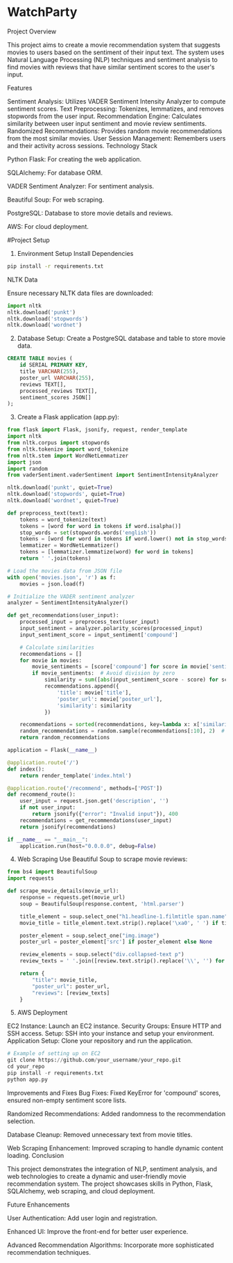 # WatchParty
Project Overview

This project aims to create a movie recommendation system that suggests movies to users based on the sentiment of their input text. The system uses Natural Language Processing (NLP) techniques and sentiment analysis to find movies with reviews that have similar sentiment scores to the user's input.

Features

Sentiment Analysis: Utilizes VADER Sentiment Intensity Analyzer to compute sentiment scores.
Text Preprocessing: Tokenizes, lemmatizes, and removes stopwords from the user input.
Recommendation Engine: Calculates similarity between user input sentiment and movie review sentiments.
Randomized Recommendations: Provides random movie recommendations from the most similar movies.
User Session Management: Remembers users and their activity across sessions.
Technology Stack

Python Flask: For creating the web application.

SQLAlchemy: For database ORM.

VADER Sentiment Analyzer: For sentiment analysis.

Beautiful Soup: For web scraping.

PostgreSQL: Database to store movie details and reviews.

AWS: For cloud deployment.


#Project Setup

1. Environment Setup
Install Dependencies

```bash
pip install -r requirements.txt
```
NLTK Data

Ensure necessary NLTK data files are downloaded:

```python
import nltk
nltk.download('punkt')
nltk.download('stopwords')
nltk.download('wordnet')
```


2. Database Setup:
Create a PostgreSQL database and table to store movie data.

```sql
CREATE TABLE movies (
    id SERIAL PRIMARY KEY,
    title VARCHAR(255),
    poster_url VARCHAR(255),
    reviews TEXT[],
    processed_reviews TEXT[],
    sentiment_scores JSON[]
);
```

3. Create a Flask application (app.py):

```python
from flask import Flask, jsonify, request, render_template
import nltk
from nltk.corpus import stopwords
from nltk.tokenize import word_tokenize
from nltk.stem import WordNetLemmatizer
import json
import random
from vaderSentiment.vaderSentiment import SentimentIntensityAnalyzer

nltk.download('punkt', quiet=True)
nltk.download('stopwords', quiet=True)
nltk.download('wordnet', quiet=True)

def preprocess_text(text):
    tokens = word_tokenize(text)
    tokens = [word for word in tokens if word.isalpha()]
    stop_words = set(stopwords.words('english'))
    tokens = [word for word in tokens if word.lower() not in stop_words]
    lemmatizer = WordNetLemmatizer()
    tokens = [lemmatizer.lemmatize(word) for word in tokens]
    return ' '.join(tokens)

# Load the movies data from JSON file
with open('movies.json', 'r') as f:
    movies = json.load(f)

# Initialize the VADER sentiment analyzer
analyzer = SentimentIntensityAnalyzer()

def get_recommendations(user_input):
    processed_input = preprocess_text(user_input)
    input_sentiment = analyzer.polarity_scores(processed_input)
    input_sentiment_score = input_sentiment['compound']

    # Calculate similarities
    recommendations = []
    for movie in movies:
        movie_sentiments = [score['compound'] for score in movie['sentiment_scores'] if 'compound' in score]
        if movie_sentiments:  # Avoid division by zero
            similarity = sum([abs(input_sentiment_score - score) for score in movie_sentiments]) / len(movie_sentiments)
            recommendations.append({
                'title': movie['title'],
                'poster_url': movie['poster_url'],
                'similarity': similarity
            })

    recommendations = sorted(recommendations, key=lambda x: x['similarity'])
    random_recommendations = random.sample(recommendations[:10], 2)  # Select 2 random recommendations from the top 10
    return random_recommendations

application = Flask(__name__)

@application.route('/')
def index():
    return render_template('index.html')

@application.route('/recommend', methods=['POST'])
def recommend_route():
    user_input = request.json.get('description', '')
    if not user_input:
        return jsonify({"error": "Invalid input"}), 400
    recommendations = get_recommendations(user_input)
    return jsonify(recommendations)

if __name__ == "__main__":
    application.run(host="0.0.0.0", debug=False)
```


4. Web Scraping
Use Beautiful Soup to scrape movie reviews:

```python
from bs4 import BeautifulSoup
import requests

def scrape_movie_details(movie_url):
    response = requests.get(movie_url)
    soup = BeautifulSoup(response.content, 'html.parser')

    title_element = soup.select_one("h1.headline-1.filmtitle span.name")
    movie_title = title_element.text.strip().replace('\xa0', ' ') if title_element else None

    poster_element = soup.select_one("img.image")
    poster_url = poster_element['src'] if poster_element else None

    review_elements = soup.select("div.collapsed-text p")
    review_texts = ' '.join([review.text.strip().replace('\\', '') for review in review_elements])

    return {
        "title": movie_title,
        "poster_url": poster_url,
        "reviews": [review_texts]
    }
```

5. AWS Deployment

EC2 Instance: Launch an EC2 instance.
Security Groups: Ensure HTTP and SSH access.
Setup: SSH into your instance and setup your environment.
Application Setup: Clone your repository and run the application.

```python
# Example of setting up on EC2
git clone https://github.com/your_username/your_repo.git
cd your_repo
pip install -r requirements.txt
python app.py
```

Improvements and Fixes
Bug Fixes: Fixed KeyError for 'compound' scores, ensured non-empty sentiment score lists.

Randomized Recommendations: Added randomness to the recommendation selection.

Database Cleanup: Removed unnecessary text from movie titles.

Web Scraping Enhancement: Improved scraping to handle dynamic content loading.
Conclusion

This project demonstrates the integration of NLP, sentiment analysis, and web technologies to create a dynamic and user-friendly movie recommendation system. The project showcases skills in Python, Flask, SQLAlchemy, web scraping, and cloud deployment.

Future Enhancements

User Authentication: Add user login and registration.

Enhanced UI: Improve the front-end for better user experience.

Advanced Recommendation Algorithms: Incorporate more sophisticated recommendation techniques.

